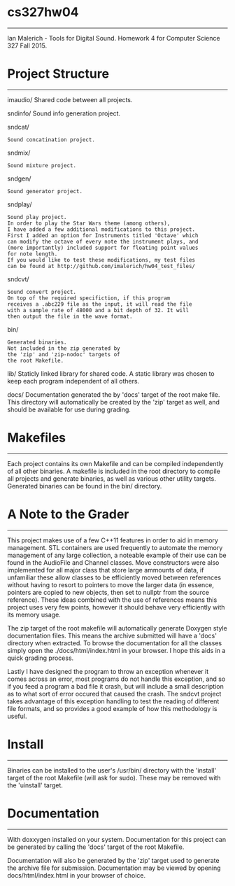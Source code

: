 # cs327hw04
-------------------------------------------------------------

Ian Malerich - Tools for Digital Sound.
Homework 4 for Computer Science 327 Fall 2015.

# Project Structure
-------------------------------------------------------------

imaudio/
    Shared code between all projects.

sndinfo/ Sound info generation project.

sndcat/

    Sound concatination project.

sndmix/

    Sound mixture project.

sndgen/

    Sound generator project.

sndplay/

	Sound play project.
	In order to play the Star Wars theme (among others),
	I have added a few additional modifications to this project.
	First I added an option for Instruments titled 'Octave' which
	can modify the octave of every note the instrument plays, and
	(more importantly) included support for floating point values
	for note length.
	If you would like to test these modifications, my test files 
	can be found at http://github.com/imalerich/hw04_test_files/

sndcvt/

	Sound convert project.
	On top of the required specifiction, if this program 
	receives a .abc229 file as the input, it will read the file
	with a sample rate of 48000 and a bit depth of 32. It will
	then output the file in the wave format.

bin/

    Generated binaries.
	Not included in the zip generated by
	the 'zip' and 'zip-nodoc' targets of
	the root Makefile.

lib/
	Staticly linked library for shared code.
	A static library was chosen to keep each
	program independent of all others.

docs/
	Documentation generated the by 'docs' target
	of the root make file. This directory will automatically
	be created by the 'zip' target as well, and should be
	available for use during grading.

# Makefiles
-------------------------------------------------------------

Each project contains its own Makefile and can
be compiled independently of all other binaries.
A makefile is included in the root directory to compile
all projects and generate binaries, as well
as various other utility targets. 
Generated binaries can be found in the bin/ directory.

# A Note to the Grader
-------------------------------------------------------------
This project makes use of a few C++11 features in order to
aid in memory management. STL containers are used frequently
to automate the memory management of any large collection,
a noteable example of their use can be found in the
AudioFile and Channel classes. Move constructors were also
implemented for all major class that store large ammounts of
data, if unfamiliar these allow classes to be efficiently moved
between references without having to resort to pointers to 
move the larger data (in essence, pointers are copied to new
objects, then set to nullptr from the source reference).
These ideas combined with the use of references means this
project uses very few points, however it should behave very
efficiently with its memory usage.

The zip target of the root makefile will automatically generate
Doxygen style documentation files. This means the archive 
submitted will have a 'docs' directory when extracted.
To browse the documentation for all the classes simply open
the ./docs/html/index.html in your browser. I hope this 
aids in a quick grading process.

Lastly I have designed the program to throw an exception 
whenever it comes across an error, most programs do not
handle this exception, and so if you feed a program a bad file
it crash, but will include a small description as to what sort
of error occured that caused the crash. The sndcvt project takes
advantage of this exception handling to test the reading of
different file formats, and so provides a good example of
how this methodology is useful.

# Install
-------------------------------------------------------------
Binaries can be installed to the user's /usr/bin/ directory
with the 'install' target of the root Makefile
(will ask for sudo). These may be removed
with the 'uinstall' target.

# Documentation
-------------------------------------------------------------

With doxxygen installed on your system. Documentation 
for this project can be generated by calling the 'docs'
target of the root Makefile.

Documentation will also be generated by the 'zip' target
used to generate the archive file for submission.
Documentation may be viewed by opening docs/html/index.html
in your browser of choice.
